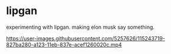 # lipgan
experimenting with lipgan. making elon musk say something.

https://user-images.githubusercontent.com/5257626/115243719-827ba280-a123-11eb-837e-acef1260020c.mp4


